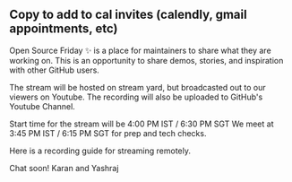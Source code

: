 ## Copy to add to cal invites (calendly, gmail appointments, etc)


Open Source Friday ✨ is a place for maintainers to share what they are working on. This is an opportunity to share demos, stories, and inspiration with other GitHub users.

The stream will be hosted on stream yard, but broadcasted out to our viewers on Youtube. The recording will also be uploaded to GitHub's Youtube Channel.   

Start time for the stream will be 4:00 PM IST / 6:30 PM SGT 
We meet at 3:45 PM IST / 6:15 PM SGT for prep and tech checks.

Here is a recording guide for streaming remotely.


Chat soon!
Karan and Yashraj
